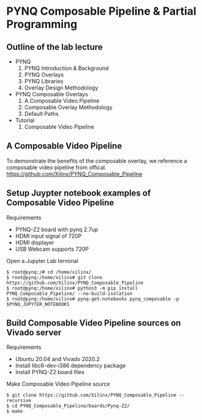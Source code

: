 # PYNQ Composable Pipeline & Partial Programming

## Outline of the lab lecture
* PYNQ
  1. PYNQ Introduction & Background
  2. PYNQ Overlays 
  3. PYNQ Libraries
  4. Overlay Design Methodology
* PYNQ Composable Overlays
  1. A Composable Video Pipeline
  2. Composable Overlay Methodology
  3. Default Paths
* Tutorial
  1. Composable Video Pipeline 

## A Composable Video Pipeline
To demonstrate the benefits of the composable overlay, we reference a composable video pipeline from offical.
https://github.com/Xilinx/PYNQ_Composable_Pipeline

## Setup Juypter notebook examples of Composable Video Pipeline
Requirements
* PYNQ-Z2 board with pynq 2.7up
* HDMI input signal of 720P
* HDMI displayer
* USB Webcam supports 720P

Open a Jupyter Lab terminal

    $ root@pynq:/# cd /home/xilinx/
    $ root@pynq:/home/xilinx# git clone https://github.com/Xilinx/PYNQ_Composable_Pipeline
    $ root@pynq:/home/xilinx# python3 -m pip install PYNQ_Composable_Pipeline/ --no-build-isolation
    $ root@pynq:/home/xilinx# pynq-get-notebooks pynq_composable -p $PYNQ_JUPYTER_NOTEBOOKS

## Build Composable Video Pipeline sources on Vivado server
Requirements
* Ubuntu 20.04 and Vivado 2020.2
* Install libc6-dev-i386 dependency package 
* Install PYNQ-Z2 board files

Make Composable Video Pipeline source

    $ git clone https://github.com/Xilinx/PYNQ_Composable_Pipeline --recursive
    $ cd PYNQ_Composable_Pipeline/boards/Pynq-Z2/
    $ make
